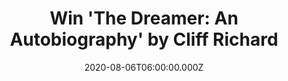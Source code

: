 ---
campaign-uuid: "c-e7f38baf-0cf6-4f16-9753-0d94d8eb7d98"
type: "Competition"
category: "Gifts"
date: "2020-08-06T06:00:00.000Z"
end-date: "2020-09-06T23:59:00.000Z"
disable-form: false
is_promoted: false
has_entry_page: true
title: "Win 'The Dreamer: An Autobiography' by Cliff Richard"
competition-description: "<p>Cliff Richard tells his story, in his own words, in his\
  \ highly anticipated new autobiography. Cliff looks back on his humble upbringing,\
  \ and how he went on to fulfil his wildest dreams by becoming a pop star and even\
  \ a film star.</p>\n<p>He's seen era-defining pop stars come and go, and he's still\
  \ making new music, with a new project to be released this year. As a teenage Elvis-fan\
  \ in Cheshunt, this may have seem a distant dream. Here's his story of how he made\
  \ it all happen. Click below and it could be yours.</p>\n"
hero-header: "Win 'The Dreamer: An Autobiography' by Cliff Richard"
terms-confirmation: "N/A"
banner-img: "https://assets.expresslyapp.com/asset-f538ab18-2cda-4bb7-8abe-79c3c05bb50a.jpg"
logo-left-href: "http://club.expressly.io"
logo-left-image: "https://assets.expresslyapp.com/asset-530ff2ef-0825-4c5f-9bd7-4c65daf1df07.jpg"
logo-left-title: "Expressly club"
bg-image-hero: "https://assets.expresslyapp.com/asset-ae3e345a-f4bf-4586-bb2f-d40e9c4e27a6.jpg"
bg-image-first: "https://assets.expresslyapp.com/asset-801951ef-19cd-4fd8-b9d6-12ea8fee8a56.jpg"
section1-content: "<p>Cliff Richard tells his story, in his own words, in his highly\
  \ anticipated new autobiography. Achieving a hit in every decade since the 1950s,\
  \ Cliff Richard stands alone in pop history. Coming of age in 1950s London, he began\
  \ his music career at Soho's legendary 2i's Cafe, and now he's approaching his 80th\
  \ birthday with record sales of over 250m and counting.</p>\n<p>Cliff Richard was\
  \ a pioneer, forging the way for British rock 'n' roll with his unique sound. The\
  \ original British teen idol, his incredible story takes us into the studio of TV's\
  \ first pop show Oh Boy!, through 40 years of Top of the Pops, and playing live\
  \ up and down the country and across the world, with a constant backdrop of screaming\
  \ fans.</p>\n</p>Cliff looks back on his humble upbringing, and how he went on to\
  \ fulfil his wildest dreams by becoming a pop star and even a film star. He talks\
  \ about finding Christianity, reflects on the ups and downs of life in the public\
  \ eye, and reveals how the false allegations against him changed his life forever.\n\
  He's seen era-defining pop stars come and go, and he's still making new music, with\
  \ a new project to be released this year. As a teenage Elvis-fan in Cheshunt, this\
  \ may have seem a distant dream. Here's his story of how he made it all happen.</p>\n"
entry-title: "Win 'The Dreamer: An Autobiography' by Cliff Richard"
entry-content: "<p>Enter the draw to win 'The Dreamer: An Autobiography' by Cliff\
  \ Richard by completing the form below before 23:59 on the 6th of September 2020.</p>\n"
has-winner: false
prize-description: "'The Dreamer: An Autobiography' by Cliff Richard"
special-conditions: "Multiple entries are allowed up to one every day.\r\n\r\nThis\
  \ competition is also available on: https://aaa.nme.com/competitions/such-pretty-forks-alanis"
country-restrictions:
- "GB"
---